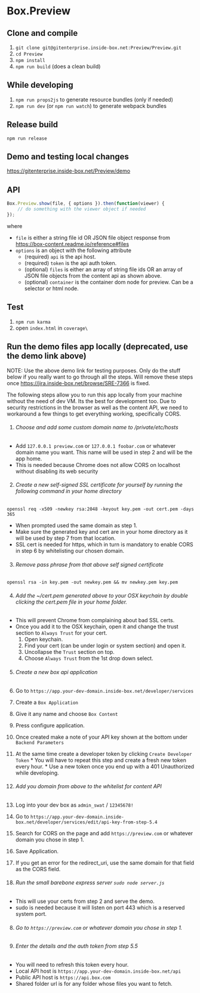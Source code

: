 Box.Preview
============

Clone and compile
-----------------
1. `git clone git@gitenterprise.inside-box.net:Preview/Preview.git`
2. `cd Preview`
3. `npm install`
4. `npm run build` (does a clean build)


While developing
----------------
1. `npm run props2js` to generate resource bundles (only if needed)
2. `npm run dev` (or `npm run watch`) to generate webpack bundles


Release build
--------------
`npm run release`


Demo and testing local changes
------------------------------
https://gitenterprise.inside-box.net/Preview/demo


API
---

```javascript
Box.Preview.show(file, { options }).then(function(viewer) {
    // do something with the viewer object if needed
});
```
where
* `file` is either a string file id OR JSON file object response from https://box-content.readme.io/reference#files
* `options` is an object with the following attribute
  * (required) `api` is the api host.
  * (required) `token` is the api auth token.
  * (optional) `files` is either an array of string file ids OR an array of JSON file objects from the content api as shown above.
  * (optional) `container` is the container dom node for preview. Can be a selector or html node.


Test
----

1. `npm run karma`
2. open `index.html` in `coverage\`


Run the demo files app locally (deprecated, use the demo link above)
--------------------------------------------------------------------
NOTE: Use the above demo link for testing purposes. Only do the stuff below if you really want to go through all the steps. Will remove these steps once https://jira.inside-box.net/browse/SRE-7366 is fixed.

The following steps allow you to run this app locally from your machine without the need of dev VM. Its the best for development too. Due to security restrictions in the browser as well as the content API, we need to workaround a few things to get everything working, specifically CORS.

1. ###### Choose and add some custom domain name to /private/etc/hosts
  * Add `127.0.0.1 preview.com` or `127.0.0.1 foobar.com` or whatever domain name you want. This name will be used in step 2 and will be the app home.
  * This is needed because Chrome does not allow CORS on localhost without disabling its web security

2. ###### Create a new self-signed SSL certificate for yourself by running the following command in your home directory
`openssl req -x509 -newkey rsa:2048 -keyout key.pem -out cert.pem -days 365`
  * When prompted used the same domain as step 1.
  * Make sure the generated key and cert are in your home directory as it will be used by step 7 from that location.
  * SSL cert is needed for https, which in turn is mandatory to enable CORS in step 6 by whitelisting our chosen domain.

3. ###### Remove pass phrase from that above self signed certificate
`openssl rsa -in key.pem -out newkey.pem && mv newkey.pem key.pem`

4. ###### Add the ~/cert.pem generated above to your OSX keychain by double clicking the cert.pem file in your home folder.
  * This will prevent Chrome from complaining about bad SSL certs.
  * Once you add it to the OSX keychain, open it and change the trust section to `Always Trust` for your cert.
    1. Open keychain.
    2. Find your cert (can be under login or system section) and open it.
    3. Uncollapse the `Trust` section on top.
    4. Choose `Always Trust` from the 1st drop down select.

5. ###### Create a new box api application
  1. Go to `https://app.your-dev-domain.inside-box.net/developer/services`
  2. Create a `Box Application`
  3. Give it any name and choose `Box Content`
  4. Press configure application.
  5. Once created make a note of your API key shown at the bottom under `Backend Parameters`
  6. At the same time create a developer token by clicking `Create Developer Token`
    * You will have to repeat this step and create a fresh new token every hour.
    * Use a new token once you end up with a 401 Unauthorized while developing.

6. ###### Add you domain from above to the whitelist for content API
  1. Log into your dev box as `admin_swat` / `12345678!`
  2. Go to `https://app.your-dev-domain.inside-box.net/developer/services/edit/api-key-from-step-5.4`
  3. Search for CORS on the page and add `https://preview.com` or whatever domain you chose in step 1.
  4. Save Application.
  5. If you get an error for the redirect_uri, use the same domain for that field as the CORS field.

7. ###### Run the small barebone express server `sudo node server.js`
  * This will use your certs from step 2 and serve the demo.
  * sudo is needed because it will listen on port 443 which is a reserved system port.

8. ###### Go to `https://preview.com` or whatever domain you chose in step 1.

9. ###### Enter the details and the auth token from step 5.5
  * You will need to refresh this token every hour.
  * Local API host is `https://app.your-dev-domain.inside-box.net/api`
  * Public API host is `https://api.box.com`
  * Shared folder url is for any folder whose files you want to fetch.

